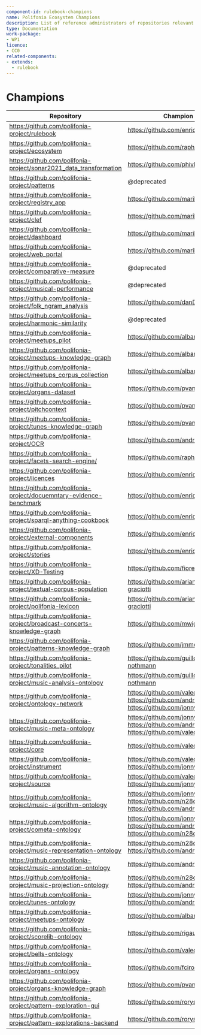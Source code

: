 ```yaml
---
component-id: rulebook-champions
name: Polifonia Ecosystem Champions
description: List of reference administrators of repositories relevant to the Polifonia Ecosystem
type: Documentation
work-package:
- WP1
licence:
- CC0
related-components:
- extends:
  - rulebook
--- 
```

# Champions

| Repository                                                                        | Champion                                                       |
| --------------------------------------------------------------------------------- | -------------------------------------------------------------- |
| https://github.com/polifonia-project/rulebook                                     | https://github.com/enridaga                                    |
| https://github.com/polifonia-project/ecosystem                                    | https://github.com/raphaelfournier                             |
| https://github.com/polifonia-project/sonar2021_data_transformation                | https://github.com/phivk                                       |
| https://github.com/polifonia-project/patterns                                     | @deprecated                                                    |
| https://github.com/polifonia-project/registry_app                                 | https://github.com/marilenadaquino                             |
| https://github.com/polifonia-project/clef                                         | https://github.com/marilenadaquino                             |
| https://github.com/polifonia-project/dashboard                                    | https://github.com/marilenadaquino                             |
| https://github.com/polifonia-project/web_portal                                   | https://github.com/marilenadaquino                             |
| https://github.com/polifonia-project/comparative-measure                          | @deprecated                                                    |
| https://github.com/polifonia-project/musical-performance                          | @deprecated                                                    |
| https://github.com/polifonia-project/folk_ngram_analysis                          | https://github.com/danDiamo                                    |
| https://github.com/polifonia-project/harmonic-similarity                          | @deprecated                                                    |
| https://github.com/polifonia-project/meetups_pilot                                | https://github.com/albamoralest                                |
| https://github.com/polifonia-project/meetups-knowledge-graph                      | https://github.com/albamoralest                                |
| https://github.com/polifonia-project/meetups_corpus_collection                    | https://github.com/albamoralest                                |
| https://github.com/polifonia-project/organs-dataset                               | https://github.com/pvankranenburg                              |
| https://github.com/polifonia-project/pitchcontext                                 | https://github.com/pvankranenburg                              |
| https://github.com/polifonia-project/tunes-knowledge-graph                        | https://github.com/pvankranenburg                              |
| https://github.com/polifonia-project/OCR                                          | https://github.com/andreamust                                  |
| https://github.com/polifonia-project/facets-search-engine/                        | https://github.com/raphaelfournier                             |
| https://github.com/polifonia-project/licences                                     | https://github.com/enridaga                                    |
| https://github.com/polifonia-project/docuemntary-evidence-benchmark               | https://github.com/enridaga                                    |
| https://github.com/polifonia-project/sparql-anything-cookbook                     | https://github.com/enridaga                                    |
| https://github.com/polifonia-project/external-components                          | https://github.com/enridaga                                    |
| https://github.com/polifonia-project/stories                                      | https://github.com/enridaga                                    |
| https://github.com/polifonia-project/XD-Testing                                   | https://github.com/fiorelaciroku                               |
| https://github.com/polifonia-project/textual-corpus-population                    | https://github.com/arianna-graciotti                           |
| https://github.com/polifonia-project/polifonia-lexicon                            | https://github.com/arianna-graciotti                           |
| https://github.com/polifonia-project/broadcast-concerts-knowledge-graph           | https://github.com/mwigham                                     |
| https://github.com/polifonia-project/patterns-knowledge-graph                     | https://github.com/jmmcd                                       |
| https://github.com/polifonia-project/tonalities_pilot                             | https://github.com/guillotel-nothmann                          |
| https://github.com/polifonia-project/music-analysis-ontology                      | https://github.com/guillotel-nothmann                          |
| https://github.com/polifonia-project/ontology-network                             | https://github.com/valecarriero https://github.com/andreamust https://github.com/jonnybluesman |
| https://github.com/polifonia-project/music-meta-ontology                          | https://github.com/jonnybluesman https://github.com/andreamust https://github.com/valecarriero |
| https://github.com/polifonia-project/core                                         | https://github.com/valecarriero                                                                |
| https://github.com/polifonia-project/instrument                                   | https://github.com/valecarriero https://github.com/jonnybluesman                               |
| https://github.com/polifonia-project/source                                       | https://github.com/valecarriero https://github.com/jonnybluesman                               |
| https://github.com/polifonia-project/music-algorithm-ontology                     | https://github.com/jonnybluesman https://github.com/n28div https://github.com/andreamust       |
| https://github.com/polifonia-project/cometa-ontology                              | https://github.com/jonnybluesman https://github.com/andreamust https://github.com/n28div       |
| https://github.com/polifonia-project/music-representation-ontology                | https://github.com/n28div https://github.com/andreamust                                        |
| https://github.com/polifonia-project/music-annotation-ontology                    | https://github.com/andreamust                                                                  |
| https://github.com/polifonia-project/music-projection-ontology                    | https://github.com/n28div https://github.com/andreamust                                        |
| https://github.com/polifonia-project/tunes-ontology                               | https://github.com/jonnybluesman https://github.com/andreamust                                 |
| https://github.com/polifonia-project/meetups-ontology                             | https://github.com/albamoralest                                                                |
| https://github.com/polifonia-project/scorelib-ontology                            | https://github.com/rigaux                                                                      |
| https://github.com/polifonia-project/bells-ontology                               | https://github.com/valecarriero                                                                |
| https://github.com/polifonia-project/organs-ontology                              | https://github.com/fciroku                                                                     |
| https://github.com/polifonia-project/organs-knowledge-graph                       | https://github.com/pvankranenburg                                                              |
| https://github.com/polifonia-project/pattern-exploration-gui                      | https://github.com/rorys4                                                                      |
| https://github.com/polifonia-project/pattern-explorations-backend                 | https://github.com/rorys4                                                                      |
